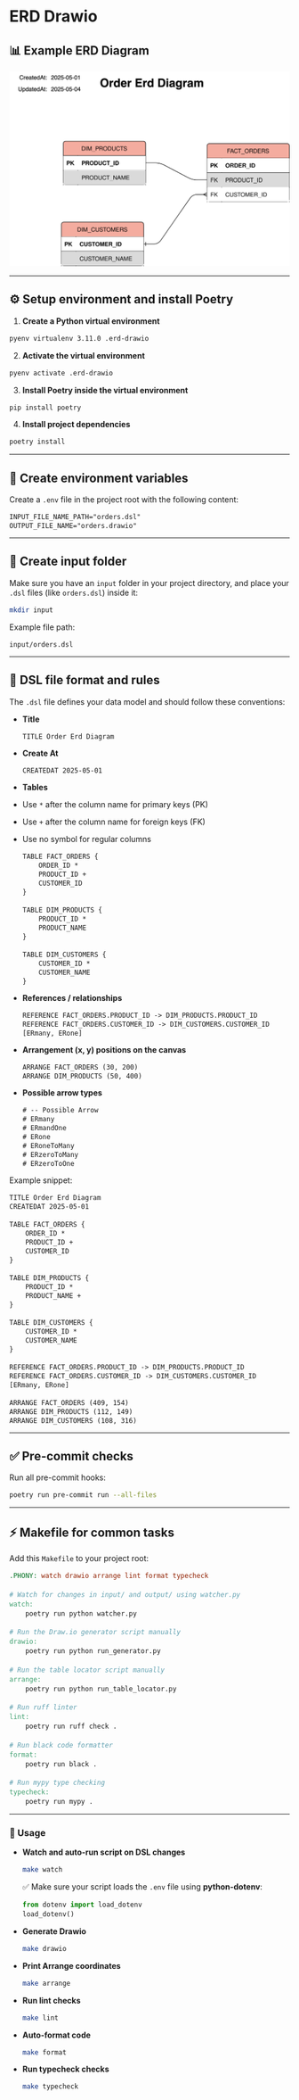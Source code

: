 # ERD Drawio

## 📊 Example ERD Diagram

![Order ERD Diagram](docs/erd_diagram.drawio.svg)

---


## ⚙️ Setup environment and install Poetry

1. **Create a Python virtual environment**

```bash
pyenv virtualenv 3.11.0 .erd-drawio
```

2. **Activate the virtual environment**

```bash
pyenv activate .erd-drawio
```

3. **Install Poetry inside the virtual environment**

```bash
pip install poetry
```

4. **Install project dependencies**

```bash
poetry install
```

---

## 🌱 Create environment variables

Create a `.env` file in the project root with the following content:

```env
INPUT_FILE_NAME_PATH="orders.dsl"
OUTPUT_FILE_NAME="orders.drawio"
```

---

## 📂 Create input folder

Make sure you have an `input` folder in your project directory, and place your `.dsl` files (like `orders.dsl`) inside it:

```bash
mkdir input
```

Example file path:

```
input/orders.dsl
```

---

## 📏 DSL file format and rules

The `.dsl` file defines your data model and should follow these conventions:

* **Title**

  ```dsl
  TITLE Order Erd Diagram
  ```

* **Create At**
  ```dsl
  CREATEDAT 2025-05-01
  ```

* **Tables**
* Use `*` after the column name for primary keys (PK)

* Use `+` after the column name for foreign keys (FK)

* Use no symbol for regular columns

  ```dsl
  TABLE FACT_ORDERS {
      ORDER_ID *
      PRODUCT_ID +
      CUSTOMER_ID
  }

  TABLE DIM_PRODUCTS {
      PRODUCT_ID *
      PRODUCT_NAME
  }

  TABLE DIM_CUSTOMERS {
      CUSTOMER_ID *
      CUSTOMER_NAME
  }
  ```

* **References / relationships**

  ```dsl
  REFERENCE FACT_ORDERS.PRODUCT_ID -> DIM_PRODUCTS.PRODUCT_ID
  REFERENCE FACT_ORDERS.CUSTOMER_ID -> DIM_CUSTOMERS.CUSTOMER_ID [ERmany, ERone]
  ```

* **Arrangement (x, y) positions on the canvas**

  ```dsl
  ARRANGE FACT_ORDERS (30, 200)
  ARRANGE DIM_PRODUCTS (50, 400)
  ```

* **Possible arrow types**

  ```dsl
  # -- Possible Arrow
  # ERmany
  # ERmandOne
  # ERone
  # ERoneToMany
  # ERzeroToMany
  # ERzeroToOne
  ```

Example snippet:

```dsl
TITLE Order Erd Diagram
CREATEDAT 2025-05-01

TABLE FACT_ORDERS {
    ORDER_ID *
    PRODUCT_ID +
    CUSTOMER_ID 
}

TABLE DIM_PRODUCTS {
    PRODUCT_ID *
    PRODUCT_NAME +
}

TABLE DIM_CUSTOMERS {
    CUSTOMER_ID *
    CUSTOMER_NAME
}

REFERENCE FACT_ORDERS.PRODUCT_ID -> DIM_PRODUCTS.PRODUCT_ID
REFERENCE FACT_ORDERS.CUSTOMER_ID -> DIM_CUSTOMERS.CUSTOMER_ID [ERmany, ERone]

ARRANGE FACT_ORDERS (409, 154)
ARRANGE DIM_PRODUCTS (112, 149)
ARRANGE DIM_CUSTOMERS (108, 316)
```

---

## ✅ Pre-commit checks

Run all pre-commit hooks:

```bash
poetry run pre-commit run --all-files
```

---

## ⚡ Makefile for common tasks

Add this `Makefile` to your project root:

```makefile
.PHONY: watch drawio arrange lint format typecheck

# Watch for changes in input/ and output/ using watcher.py
watch:
	poetry run python watcher.py

# Run the Draw.io generator script manually
drawio:
	poetry run python run_generator.py

# Run the table locator script manually
arrange:
	poetry run python run_table_locator.py

# Run ruff linter
lint:
	poetry run ruff check .

# Run black code formatter
format:
	poetry run black .

# Run mypy type checking
typecheck:
	poetry run mypy .
```

---

### 🚀 Usage

* **Watch and auto-run script on DSL changes**

  ```bash
  make watch
  ```

  ✅ Make sure your script loads the `.env` file using **python-dotenv**:

  ```python
  from dotenv import load_dotenv
  load_dotenv()
  ```

* **Generate Drawio**
  ```bash
  make drawio
  ```

* **Print Arrange coordinates**
  ```bash
  make arrange
  ```

* **Run lint checks**

  ```bash
  make lint
  ```

* **Auto-format code**

  ```bash
  make format
  ```
* **Run typecheck checks**

  ```bash
  make typecheck
  ```
